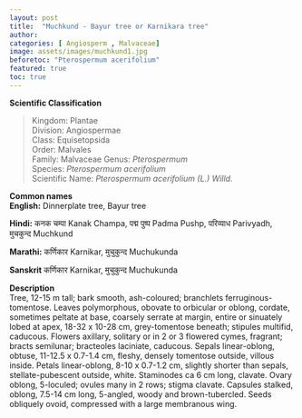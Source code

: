 ```yaml
---
layout: post
title:  "Muchkund - Bayur tree or Karnikara tree"
author: 
categories: [ Angiosperm , Malvaceae]
image: assets/images/muchkund1.jpg
beforetoc: "Pterospermum acerifolium"
featured: true
toc: true
---
```

  
**Scientific Classification**  
>Kingdom:			Plantae  
>Division:			Angiospermae  
>Class:				Equisetopsida  
>Order:				Malvales  
>Family:			Malvaceae 
>Genus:				*Pterospermum*  
>Species:			*Pterospermum acerifolium*  
>Scientific Name:	*Pterospermum acerifolium (L.) Willd.*  
  
**Common names**  
**English:** Dinnerplate tree, Bayur tree

**Hindi:**  कनक चम्पा Kanak Champa, पद्म पुष्प Padma Pushp, परिव्याध Parivyadh, मुचकुन्द Muchkund

**Marathi:** कर्णिकार Karnikar, मुचुकुन्द Muchukunda

**Sanskrit** 	कर्णिकार Karnikar, मुचुकुन्द Muchukunda
  
**Description**  
Tree, 12-15 m tall; bark smooth, ash-coloured; branchlets ferruginous-tomentose. Leaves polymorphous, obovate to orbicular or oblong, cordate, sometimes peltate at base, coarsely serrate at margin, entire or sinuately lobed at apex, 18-32 x 10-28 cm, grey-tomentose beneath; stipules multifid, caducous. Flowers axillary, solitary or in 2 or 3 flowered cymes, fragrant; bracts semilunar; bracteoles laciniate, caducous. Sepals linear-oblong, obtuse, 11-12.5 x 0.7-1.4 cm, fleshy, densely tomentose outside, villous inside. Petals linear-oblong, 8-10 x 0.7-1.2 cm, slightly shorter than sepals, stellate-pubescent outside, white. Staminodes ca 6 cm long, clavate. Ovary oblong, 5-loculed; ovules many in 2 rows; stigma clavate. Capsules stalked, oblong, 7.5-14 cm long, 5-angled, woody and brown-tubercled. Seeds obliquely ovoid, compressed with a large membranous wing.
